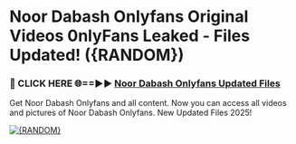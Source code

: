 # Noor Dabash Onlyfans Original Videos 0nlyFans Leaked - Files Updated! ({RANDOM})

<h3>🔴 CLICK HERE 🌐==►► <a href="https://betterlinks.top/A2PfLJ" rel="nofollow">Noor Dabash Onlyfans Updated Files</a></h3>

Get Noor Dabash Onlyfans and all content. Now you can access all videos and pictures of Noor Dabash Onlyfans. New Updated Files 2025!

[![{RANDOM}](https://i.imgur.com/ppqm5kG.gif)](https://betterlinks.top/A2PfLJ)